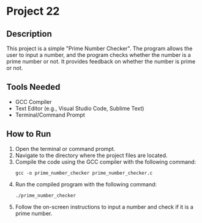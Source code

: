 # Project 22

## Description

This project is a simple "Prime Number Checker". The program allows the user to input a number, and the program checks whether the number is a prime number or not. It provides feedback on whether the number is prime or not.

## Tools Needed

- GCC Compiler
- Text Editor (e.g., Visual Studio Code, Sublime Text)
- Terminal/Command Prompt

## How to Run

1. Open the terminal or command prompt.
2. Navigate to the directory where the project files are located.
3. Compile the code using the GCC compiler with the following command:
   ```
   gcc -o prime_number_checker prime_number_checker.c
   ```
4. Run the compiled program with the following command:
   ```
   ./prime_number_checker
   ```
5. Follow the on-screen instructions to input a number and check if it is a prime number.
